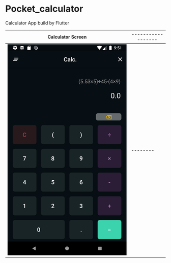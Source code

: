 # Pocket_calculator
Calculator App build by Flutter

| Calculator Screen | ------------------ |
| --- | --- |
|![image](Screenshot_1588742476.png)|--------|
